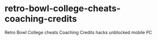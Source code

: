 # retro-bowl-college-cheats-coaching-credits
Retro Bowl College cheats Coaching Credits hacks unblocked mobile PC
